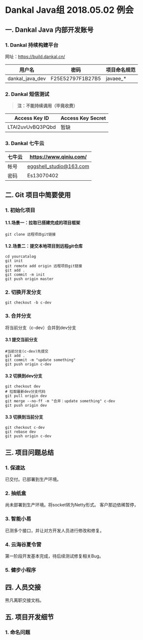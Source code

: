 # Dankal Java组 2018.05.02 例会

## 一. Dankal Java 内部开发账号

### 1. Dankal 持续构建平台

网址：https://build.dankal.cn/

|用户名|密码|项目命名规范|
|--|--|--|
|dankal_java_dev|F25E52797F1B27B5|javaee_*

### 2. Dankal 短信测试
> **注：不能持续调用（毕竟收费）**

|Access Key ID	|Access Key Secret|
|--|--|
|LTAI2uvUvBQ3PQbd|暂缺|

### 3. Dankal 七牛云

|七牛云|https://www.qiniu.com/|
|--|--|
|帐号|eggshell_studio@163.com|
|密码|Es13070402|

## 二. Git 项目中简要使用
### 1. 初始化项目
#### 1.1.场景一：拉取已搭建完成的项目框架

```
git clone 远程项目git链接
```

#### 1.2.场景二：提交本地项目到远程git仓库
```
cd yourcatalog
git init
git remote add origin 远程项目git链接
git add .
git commit -m init
git push origin master
```

### 2. 切换开发分支

```
git checkout -b c-dev
```

### 3. 合并分支
将当前分支（c-dev）合并到dev分支
#### 3.1 提交当前分支
```
#当前分支(c-dev)先提交
git add .
git commit -m "update something"
git push origin c-dev
```
#### 3.2 切换到dev分支
```
git checkout dev
# 拉取最新dev分支代码
git pull origin dev
git merge --no-ff -m "合并：update something" c-dev
git push origin dev
```

#### 3.3 切换到当前分支
```
git checkout c-dev
git rebase dev
git push origin c-dev
```

## 三. 项目问题总结

### 1. 保速达

已交付。已部署到生产环境。

### 2. 抽纸盒
尚未部署到生产环境。将socket转为Netty形式。
客户那边依稀暂停，

### 3. 智能小易
已测多个接口，并让对方开发人员进行修改和修复。

### 4. 云海谷夏令营

第一阶段开发基本完成，待后续测试修复相关Bug。

### 5. 健步小程序

## 四. 人员交接

熊凡离职交接文档。

## 五. 项目开发细节

### 1. 命名问题
